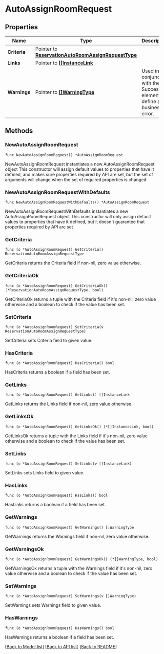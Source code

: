 # AutoAssignRoomRequest

## Properties

Name | Type | Description | Notes
------------ | ------------- | ------------- | -------------
**Criteria** | Pointer to [**ReservationAutoRoomAssignRequestType**](ReservationAutoRoomAssignRequestType.md) |  | [optional] 
**Links** | Pointer to [**[]InstanceLink**](InstanceLink.md) |  | [optional] 
**Warnings** | Pointer to [**[]WarningType**](WarningType.md) | Used in conjunction with the Success element to define a business error. | [optional] 

## Methods

### NewAutoAssignRoomRequest

`func NewAutoAssignRoomRequest() *AutoAssignRoomRequest`

NewAutoAssignRoomRequest instantiates a new AutoAssignRoomRequest object
This constructor will assign default values to properties that have it defined,
and makes sure properties required by API are set, but the set of arguments
will change when the set of required properties is changed

### NewAutoAssignRoomRequestWithDefaults

`func NewAutoAssignRoomRequestWithDefaults() *AutoAssignRoomRequest`

NewAutoAssignRoomRequestWithDefaults instantiates a new AutoAssignRoomRequest object
This constructor will only assign default values to properties that have it defined,
but it doesn't guarantee that properties required by API are set

### GetCriteria

`func (o *AutoAssignRoomRequest) GetCriteria() ReservationAutoRoomAssignRequestType`

GetCriteria returns the Criteria field if non-nil, zero value otherwise.

### GetCriteriaOk

`func (o *AutoAssignRoomRequest) GetCriteriaOk() (*ReservationAutoRoomAssignRequestType, bool)`

GetCriteriaOk returns a tuple with the Criteria field if it's non-nil, zero value otherwise
and a boolean to check if the value has been set.

### SetCriteria

`func (o *AutoAssignRoomRequest) SetCriteria(v ReservationAutoRoomAssignRequestType)`

SetCriteria sets Criteria field to given value.

### HasCriteria

`func (o *AutoAssignRoomRequest) HasCriteria() bool`

HasCriteria returns a boolean if a field has been set.

### GetLinks

`func (o *AutoAssignRoomRequest) GetLinks() []InstanceLink`

GetLinks returns the Links field if non-nil, zero value otherwise.

### GetLinksOk

`func (o *AutoAssignRoomRequest) GetLinksOk() (*[]InstanceLink, bool)`

GetLinksOk returns a tuple with the Links field if it's non-nil, zero value otherwise
and a boolean to check if the value has been set.

### SetLinks

`func (o *AutoAssignRoomRequest) SetLinks(v []InstanceLink)`

SetLinks sets Links field to given value.

### HasLinks

`func (o *AutoAssignRoomRequest) HasLinks() bool`

HasLinks returns a boolean if a field has been set.

### GetWarnings

`func (o *AutoAssignRoomRequest) GetWarnings() []WarningType`

GetWarnings returns the Warnings field if non-nil, zero value otherwise.

### GetWarningsOk

`func (o *AutoAssignRoomRequest) GetWarningsOk() (*[]WarningType, bool)`

GetWarningsOk returns a tuple with the Warnings field if it's non-nil, zero value otherwise
and a boolean to check if the value has been set.

### SetWarnings

`func (o *AutoAssignRoomRequest) SetWarnings(v []WarningType)`

SetWarnings sets Warnings field to given value.

### HasWarnings

`func (o *AutoAssignRoomRequest) HasWarnings() bool`

HasWarnings returns a boolean if a field has been set.


[[Back to Model list]](../README.md#documentation-for-models) [[Back to API list]](../README.md#documentation-for-api-endpoints) [[Back to README]](../README.md)


